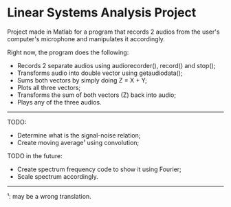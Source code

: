 # Linear Systems Analysis Project

Project made in Matlab for a program that records 2 audios from the user's computer's microphone and manipulates it accordingly.

Right now, the program does the following:
- Records 2 separate audios using audiorecorder(), record() and stop();
- Transforms audio into double vector using getaudiodata();
- Sums both vectors by simply doing Z = X + Y;
- Plots all three vectors;
- Transforms the sum of both vectors (Z) back into audio;
- Plays any of the three audios.

----

TODO:
- Determine what is the signal-noise relation;
- Create moving average¹ using convolution;

TODO in the future:
- Create spectrum frequency code to show it using Fourier;
- Scale spectrum accordingly.

----
¹: may be a wrong translation.
